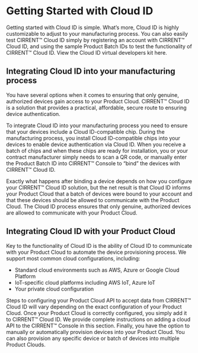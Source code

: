 # Getting Started with Cloud ID

Getting started with Cloud ID is simple. What’s more, Cloud ID is highly customizable to adjust to your manufacturing process. You can also easily test CIRRENT™ Cloud ID simply by registering an account with CIRRENT™ Cloud ID, and using the sample Product Batch IDs to test the functionality of CIRRENT™ Cloud ID. View the Cloud ID virtual developers kit here.


## Integrating Cloud ID into your manufacturing process 

You have several options when it comes to ensuring that only genuine, authorized devices gain access to your Product Cloud. CIRRENT™ Cloud ID is a solution that provides a practical, affordable, secure route to ensuring device authentication.

To integrate Cloud ID into your manufacturing process you need to ensure that your devices include a Cloud ID-compatible chip. During the manufacturing process, you install Cloud ID-compatible chips into your devices to enable device authentication via Cloud ID. When you receive a batch of chips and when these chips are ready for installation, you or your contract manufacturer simply needs to scan a QR code, or manually enter the Product Batch ID into CIRRENT™ Console to “bind” the devices with CIRRENT™ Cloud ID. 

Exactly what happens after binding a device depends on how you configure your CIRRENT™ Cloud ID solution, but the net result is that Cloud ID informs your Product Cloud that a batch of devices were bound to your account and that these devices should be allowed to communicate with the Product Cloud. The Cloud ID process ensures that only genuine, authorized devices are allowed to communicate with your Product Cloud.


## Integrating Cloud ID with your Product Cloud

Key to the functionality of Cloud ID is the ability of Cloud ID to communicate with your Product Cloud to automate the device provisioning process. We support most common cloud configurations, including:

* Standard cloud environments such as AWS, Azure or Google Cloud Platform
* IoT-specific cloud platforms including AWS IoT, Azure IoT
* Your private cloud configuration

Steps to configuring your Product Cloud API to accept data from CIRRENT™ Cloud ID will vary depending on the exact configuration of your Product Cloud. Once your Product Cloud is correctly configured, you simply add it to CIRRENT™ Cloud ID. We provide complete instructions on adding a cloud API to the CIRRENT™ Console in this section. Finally, you have the option to manually or automatically provision devices into your Product Cloud. You can also provision any specific device or batch of devices into multiple Product Clouds.

